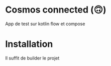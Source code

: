 
Cosmos connected (🙃)
===========

App de test sur kotlin flow et compose

Installation
===========

Il suffit de builder le projet

